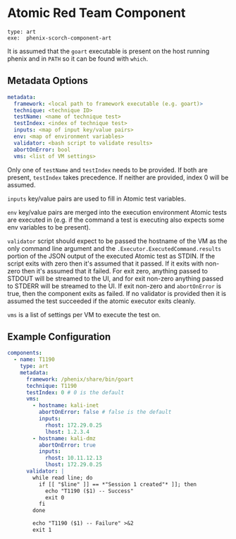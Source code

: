 # Atomic Red Team Component

```
type: art
exe:  phenix-scorch-component-art
```

It is assumed that the `goart` executable is present on the host running phenix
and in `PATH` so it can be found with `which`.

## Metadata Options

```yaml
metadata:
  framework: <local path to framework executable (e.g. goart)>
  technique: <technique ID>
  testName: <name of technique test>
  testIndex: <index of technique test>
  inputs: <map of input key/value pairs>
  env: <map of environment variables>
  validator: <bash script to validate results>
  abortOnError: bool
  vms: <list of VM settings>
```

Only one of `testName` and `testIndex` needs to be provided. If both are
present, `testIndex` takes precedence. If neither are provided, index 0 will be
assumed.

`inputs` key/value pairs are used to fill in Atomic test variables.

`env` key/value pairs are merged into the execution environment Atomic tests are
executed in (e.g. if the command a test is executing also expects some env
variables to be present).

`validator` script should expect to be passed the hostname of the VM as the only
command line argument and the `.Executor.ExecutedCommand.results` portion of the
JSON output of the executed Atomic test as STDIN. If the script exits with zero
then it's assumed that it passed. If it exits with non-zero then it's assumed
that it failed. For exit zero, anything passed to STDOUT will be streamed to the
UI, and for exit non-zero anything passed to STDERR will be streamed to the UI.
If exit non-zero and `abortOnError` is true, then the component exits as failed.
If no validator is provided then it is assumed the test succeeded if the atomic
executor exits cleanly.

`vms` is a list of settings per VM to execute the test on.

## Example Configuration

```yaml
components:
  - name: T1190
    type: art
    metadata:
      framework: /phenix/share/bin/goart
      technique: T1190
      testIndex: 0 # 0 is the default
      vms:
        - hostname: kali-inet
          abortOnError: false # false is the default
          inputs:
            rhost: 172.29.0.25
            lhost: 1.2.3.4
        - hostname: kali-dmz
          abortOnError: true
          inputs:
            rhost: 10.11.12.13
            lhost: 172.29.0.25
      validator: |
        while read line; do
          if [[ "$line" ]] == *"Session 1 created"* ]]; then
            echo "T1190 ($1) -- Success"
            exit 0
          fi
        done

        echo "T1190 ($1) -- Failure" >&2
        exit 1
```
